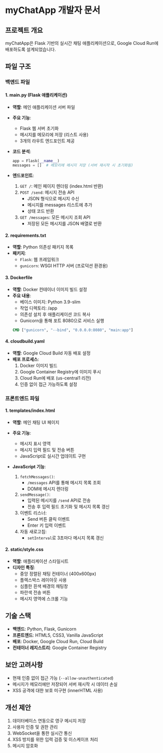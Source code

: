 # myChatApp 개발자 문서

## 프로젝트 개요
myChatApp은 Flask 기반의 실시간 채팅 애플리케이션으로, Google Cloud Run에 배포하도록 설계되었습니다. 

## 파일 구조

### 백엔드 파일

#### 1. main.py (Flask 애플리케이션)
- **역할**: 메인 애플리케이션 서버 파일
- **주요 기능**:
  - Flask 웹 서버 초기화
  - 메시지를 메모리에 저장 (리스트 사용)
  - 3개의 라우트 엔드포인트 제공

- **코드 분석**:
  ```python
  app = Flask(__name__)
  messages = []  # 메모리에 메시지 저장 (서버 재시작 시 초기화됨)
  ```

- **엔드포인트**:
  1. `GET /`: 메인 페이지 렌더링 (index.html 반환)
  2. `POST /send`: 메시지 전송 API
     - JSON 형식으로 메시지 수신
     - 메시지를 messages 리스트에 추가
     - 상태 코드 반환
  3. `GET /messages`: 모든 메시지 조회 API
     - 저장된 모든 메시지를 JSON 배열로 반환

#### 2. requirements.txt
- **역할**: Python 의존성 패키지 목록
- **패키지**:
  - `Flask`: 웹 프레임워크
  - `gunicorn`: WSGI HTTP 서버 (프로덕션 환경용)

#### 3. Dockerfile
- **역할**: Docker 컨테이너 이미지 빌드 설정
- **주요 내용**:
  - 베이스 이미지: Python 3.9-slim
  - 작업 디렉토리: /app
  - 의존성 설치 후 애플리케이션 코드 복사
  - Gunicorn을 통해 포트 8080으로 서비스 실행
  ```dockerfile
  CMD ["gunicorn", "--bind", "0.0.0.0:8080", "main:app"]
  ```

#### 4. cloudbuild.yaml
- **역할**: Google Cloud Build 자동 배포 설정
- **배포 프로세스**:
  1. Docker 이미지 빌드
  2. Google Container Registry에 이미지 푸시
  3. Cloud Run에 배포 (us-central1 리전)
  4. 인증 없이 접근 가능하도록 설정

### 프론트엔드 파일

#### 1. templates/index.html
- **역할**: 메인 채팅 UI 페이지
- **주요 기능**:
  - 메시지 표시 영역
  - 메시지 입력 필드 및 전송 버튼
  - JavaScript로 실시간 업데이트 구현

- **JavaScript 기능**:
  1. `fetchMessages()`: 
     - `/messages` API를 통해 메시지 목록 조회
     - DOM에 메시지 렌더링
  2. `sendMessage()`:
     - 입력된 메시지를 `/send` API로 전송
     - 전송 후 입력 필드 초기화 및 메시지 목록 갱신
  3. 이벤트 리스너:
     - Send 버튼 클릭 이벤트
     - Enter 키 입력 이벤트
  4. 자동 새로고침:
     - `setInterval`로 3초마다 메시지 목록 갱신

#### 2. static/style.css
- **역할**: 애플리케이션 스타일시트
- **디자인 특징**:
  - 중앙 정렬된 채팅 컨테이너 (400x600px)
  - 플렉스박스 레이아웃 사용
  - 심플한 흰색 배경의 채팅창
  - 파란색 전송 버튼
  - 메시지 영역에 스크롤 기능

## 기술 스택
- **백엔드**: Python, Flask, Gunicorn
- **프론트엔드**: HTML5, CSS3, Vanilla JavaScript
- **배포**: Docker, Google Cloud Run, Cloud Build
- **컨테이너 레지스트리**: Google Container Registry

## 보안 고려사항
- 현재 인증 없이 접근 가능 (`--allow-unauthenticated`)
- 메시지가 메모리에만 저장되어 서버 재시작 시 데이터 손실
- XSS 공격에 대한 보호 미구현 (innerHTML 사용)

## 개선 제안
1. 데이터베이스 연동으로 영구 메시지 저장
2. 사용자 인증 및 권한 관리
3. WebSocket을 통한 실시간 통신
4. XSS 방지를 위한 입력 검증 및 이스케이프 처리
5. 메시지 암호화